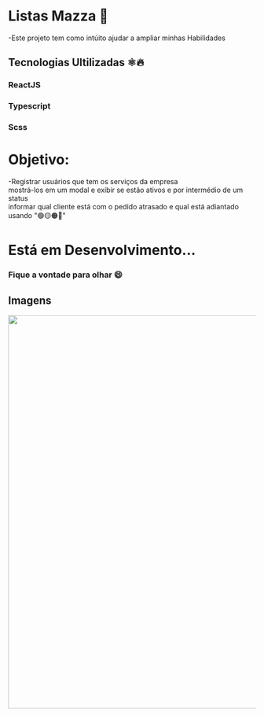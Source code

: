 # Listas Mazza  📝

-Este projeto tem como intúito ajudar a ampliar minhas Habilidades

## Tecnologias Ultilizadas ⚛🔥

 ### ReactJS
 ### Typescript
 ### Scss
 
 # Objetivo:
 -Registrar usuários que tem os serviços da empresa <br/>
 mostrá-los em um modal e exibir se estão ativos e por intermédio de um status <br/>
 informar qual cliente está com o pedido atrasado e qual está adiantado usando "🟢🟡🟠🔴"
 
 # Está em Desenvolvimento...
 ### Fique a vontade para olhar 😄

## Imagens

<div align = "center">
  <img src = "https://user-images.githubusercontent.com/[71227873/143922264-84b8094b-5d38-4aa5-ace3-2663ca22ebbe.png](https://media.discordapp.net/attachments/970640974097305610/976576075519914024/unknown.png?width=1025&height=468)" width = "800px"/>
<div/>


